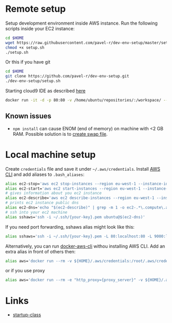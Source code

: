# Remote setup
Setup development environment inside AWS instance. Run the following scripts inside your EC2 instance:
```bash
cd $HOME
wget https://raw.githubusercontent.com/pavel-r/dev-env-setup/master/setup.sh
chmod +x setup.sh
./setup.sh
```
Or this if you have git
```bash
cd $HOME
git clone https://github.com/pavel-r/dev-env-setup.git
./dev-env-setup/setup.sh
```
Starting cloud9 IDE as described [here](https://github.com/kdelfour/cloud9-docker)
```bash
docker run -it -d -p 80:80 -v /home/ubuntu/repositories/:/workspace/ --name cloud9 kdelfour/cloud9-docker
```
## Known issues

* `npm install` can cause ENOM (end of memory) on machine with <2 GB RAM. Possible solution is to [create swap file](https://www.digitalocean.com/community/tutorials/how-to-add-swap-on-ubuntu-14-04).

# Local machine setup
Create `credentials` file and save it under `~/.aws/credentials`.
Install [AWS CLI](https://aws.amazon.com/cli/) and add aliases to `.bash_aliases`:
```bash
alias ec2-stop='aws ec2 stop-instances --region eu-west-1 --instance-ids {your-id}'
alias ec2-start='aws ec2 start-instances --region eu-west-1 --instance-ids {your-id}'
# gives information about you ec2 instance
alias ec2-describe='aws ec2 describe-instances --region eu-west-1 --instance-ids {your-id}'
# prints ec2 instance public dns
alias ec2-dns='echo "$(ec2-describe)" | grep -m 1 -o ec2-.*\.compute\.amazonaws\.com'
# ssh into your ec2 machine
alias sshaws='ssh -i ~/.ssh/{your-key}.pem ubuntu@$(ec2-dns)'
```
If you need port forwarding, sshaws alias might look like this:
```bash
alias sshaws='ssh -i ~/.ssh/{your-key}.pem -L 80:localhost:80 -L 9000:localhost:9000 ubuntu@$(ec2-dns)'
```
Alternatively, you can run [docker-aws-cli](https://hub.docker.com/r/pebbletech/docker-aws-cli/) withou installing AWS CLI. Add an extra alias in front of others then:
```bash
alias aws='docker run --rm -v ${HOME}/.aws/credentials:/root/.aws/credentials pebbletech/docker-aws-cli aws'
```
or if you use proxy
```bash
alias aws='docker run --rm -e "http_proxy={proxy_server}" -v ${HOME}/.aws/credentials:/root/.aws/credentials pebbletech/docker-aws-cli aws'
```
# Links
* [startup-class](https://github.com/startup-class/setup)
